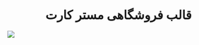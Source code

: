 <h1 align="center">قالب فروشگاهی مستر کارت</h1>
<img src="https://github.com/codepich/Master/assets/150552920/a0d213a3-6af3-4d0c-b6bb-9c50c1242a1f">
